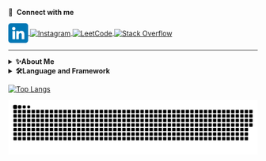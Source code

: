 🔗 &nbsp;**Connect with me**

<a href="https://linkedin.com/in/nitzan-tomer" target="blank">
   <img src="https://github.com/Nitzantomer1998/Nitzantomer1998/blob/main/Icons/Linkdin.png"
        align="center"
        alt="LinkedIn"
        height="40"
        width="40"
   />
</a>
<a href="https://instagram.com/nitzan.tomer" target="blank">
   <img src="https://raw.githubusercontent.com/rahuldkjain/github-profile-readme-generator/master/src/images/icons/Social/instagram.svg"
        align="center"
        alt="Instagram"
        height="30"
        width="40"
   />
</a>
<a href="https://leetcode.com/NitzanTomer" target="blank">
   <img src="https://raw.githubusercontent.com/rahuldkjain/github-profile-readme-generator/master/src/images/icons/Social/instagram.svg"
        align="center"
        alt="LeetCode"
        height="30"
        width="40"
   />
</a>
<a href="https://stackoverflow.com/users/20373157/nitzantomer" target="blank">
   <img src="https://raw.githubusercontent.com/rahuldkjain/github-profile-readme-generator/master/src/images/icons/Social/stack-overflow.svg"
        align="center"
        alt="Stack Overflow"
        height="30"
        width="40"
   />
</a>

----------------------------------------------------------------------------------------------------------------------------------------------------------------------
<details>
   <summary>
      <b>✨About Me</b>
   </summary>
   
   <h3>Hi, I'm Nitzan<br>a student in the 3rd year of my Software engineer B.Sc degree</h3>
   
   <p>
      I am a quick learner, a team player, and am always willing to take on new challenges.</br>I am
      excited to start my professional career as a software engineer and am confident that I have the
      skills and drive to make a valuable contribution to any team.
   </p>
   
   <p>
      I am a friendly person and a great team player, with a strong sense of humor that helps keep things
      enjoyable and productive.
   </p>
  
   <p>
      In my spare time I love to hang out with my friends, catch some waves, stay active, and keep an eye
      on the latest tech trends.
   </p>
</details>

<details>
   <summary>
      <b>🛠️Language and Framework</b>
   </summary>
   
   <h3>Languages</h3>
      <ul>
         <li>Favorite: Python</li>
         <li>Proficient: Java | C | C++</li>
         <li>Familiar: Assembly</li>
      </ul>
      
   <h3>Tools/IDE's</h3>
      <ul>
         <li>Favorite: Pycharm | Intellij | CLion</li>
         <li>Proficient: VScode | Visual Studio | Eclipse</li>
      </ul>
  
   <h3>Databases</h3>
      <ul>
         <li>Proficient: Postgres</li>
         <li>Famillier: Mongodb</li>
      </ul>
      
   <h3>Currently Learning: Mainly Web Development</h3>
      <ul>
         <li>Language: JavaScript, CSS, HTML</li>
         <li>Framework: Node.js, Bootstrap</li>
         <li>Tool: CScode | Git | Ubuntu</li>
         <li>Database: MySQL</li>
      </ul>
</details>




[![Top Langs](https://github-readme-stats.vercel.app/api/top-langs/?username=Nitzantomer1998)](https://github.com/Nitzantomer1998/github-readme-stats)

![Snake animation](https://github.com/Nitzantomer1998/Nitzantomer1998/blob/output/github-contribution-grid-snake.svg)

